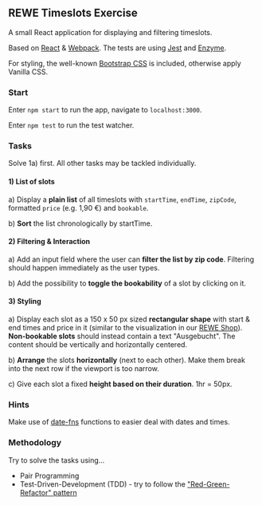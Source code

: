 ## REWE Timeslots Exercise

A small React application for displaying and filtering timeslots.

Based on [React](https://reactjs.org/) & [Webpack](https://webpack.js.org/). The tests are using [Jest](https://jestjs.io/) and [Enzyme](https://airbnb.io/enzyme/).

For styling, the well-known [Bootstrap CSS](https://getbootstrap.com/docs/3.4/css/) is included, otherwise apply Vanilla CSS.

### Start 

Enter `npm start` to run the app, navigate to `localhost:3000`.

Enter `npm test` to run the test watcher.

### Tasks

Solve 1a) first. All other tasks may be tackled individually.

#### 1) List of slots

a) Display a **plain list** of all timeslots with `startTime`, `endTime`, `zipCode`, formatted `price` (e.g. 1,90 €) 
and `bookable`.

b) **Sort** the list chronologically by startTime.

#### 2) Filtering & Interaction

a) Add an input field where the user can **filter the list by zip code**. Filtering should happen immediately as the user types.

b) Add the possibility to **toggle the bookability** of a slot by clicking on it.

#### 3) Styling

a) Display each slot as a 150 x 50 px sized **rectangular shape** with start & end times and price in it (similar to 
the visualization in our [REWE Shop](https://shop.rewe.de)). **Non-bookable slots** should instead contain a text "Ausgebucht".
The content should be vertically and horizontally centered.

b) **Arrange** the slots **horizontally** (next to each other). Make them break into the next row if the viewport is too narrow.

c) Give each slot a fixed **height based on their duration**. 1hr = 50px.

### Hints

Make use of [date-fns](https://date-fns.org/docs) functions to easier deal with dates and times.

### Methodology

Try to solve the tasks using...

* Pair Programming
* Test-Driven-Development (TDD) - try to follow the ["Red-Green-Refactor" pattern](https://www.codecademy.com/articles/tdd-red-green-refactor)